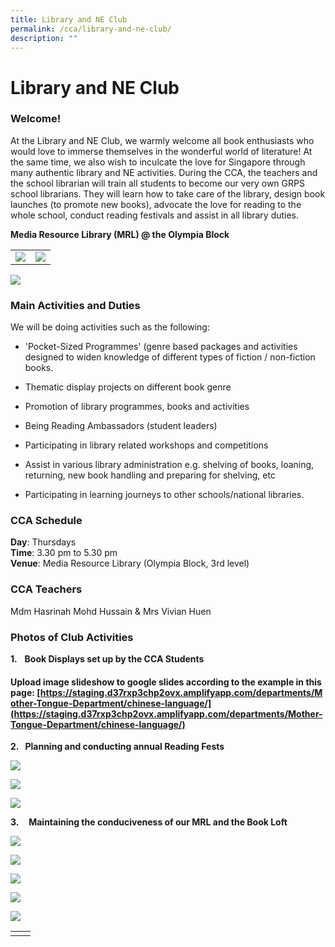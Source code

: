 ```yaml
---
title: Library and NE Club
permalink: /cca/library-and-ne-club/
description: ""
---
```

# Library and NE Club

### Welcome!


At the Library and NE Club, we warmly welcome all book enthusiasts who would love to immerse themselves in the wonderful world of literature! At the same time, we also wish to inculcate the love for Singapore through many authentic library and NE activities. During the CCA, the teachers and the school librarian will train all students to become our very own GRPS school librarians. They will learn how to take care of the library, design book launches (to promote new books), advocate the love for reading to the whole school, conduct reading festivals and assist in all library duties. 

**Media Resource Library (MRL) @ the Olympia Block**

|   |   |
|---|---|
| ![](/images/Departments/PE,%20CCA%20and%20Aesthetics/Cca/Library%20and%20NE%20Club/mrl2.jpg)  | ![](/images/Departments/PE,%20CCA%20and%20Aesthetics/Cca/Library%20and%20NE%20Club/mrl.jpg)  |

![](/images/Departments/PE,%20CCA%20and%20Aesthetics/Cca/Library%20and%20NE%20Club/mrl3.jpg)

### Main Activities and Duties

We will be doing activities such as the following:

*   'Pocket-Sized Programmes' (genre based packages and activities designed to widen knowledge of different types of fiction / non-fiction books.
*   Thematic display projects on different book genre

*   Promotion of library programmes, books and activities

*   Being Reading Ambassadors (student leaders)

*   Participating in library related workshops and competitions

*   Assist in various library administration e.g. shelving of books, loaning, returning, new book handling and preparing for shelving, etc

*   Participating in learning journeys to other schools/national libraries.

  
  
### CCA Schedule

**Day**: Thursdays    
**Time**: 3.30 pm to 5.30 pm   
**Venue**: Media Resource Library (Olympia Block, 3rd level)  
  
### CCA Teachers

Mdm Hasrinah Mohd Hussain & Mrs Vivian Huen  

### Photos of Club Activities

**1.**   **Book Displays set up by the CCA Students**

#### Upload image slideshow to google slides according to the example in this page: [https://staging.d37rxp3chp2ovx.amplifyapp.com/departments/Mother-Tongue-Department/chinese-language/](https://staging.d37rxp3chp2ovx.amplifyapp.com/departments/Mother-Tongue-Department/chinese-language/)

**2.   Planning and conducting annual Reading Fests**

![](/images/Departments/PE,%20CCA%20and%20Aesthetics/Cca/Library%20and%20NE%20Club/mrl9.jpg)

![](/images/Departments/PE,%20CCA%20and%20Aesthetics/Cca/Library%20and%20NE%20Club/mrl9a.jpg)

![](/images/Departments/PE,%20CCA%20and%20Aesthetics/Cca/Library%20and%20NE%20Club/mrl9b.jpg)

**3.**    **Maintaining the conduciveness of our MRL and the Book Loft**

![](/images/Departments/PE,%20CCA%20and%20Aesthetics/Cca/Library%20and%20NE%20Club/mrl9c.jpg)

![](/images/Departments/PE,%20CCA%20and%20Aesthetics/Cca/Library%20and%20NE%20Club/mrl9d.jpg)

![](/images/Departments/PE,%20CCA%20and%20Aesthetics/Cca/Library%20and%20NE%20Club/mrl9e.jpg)

![](/images/Departments/PE,%20CCA%20and%20Aesthetics/Cca/Library%20and%20NE%20Club/mrl9f.jpg)

![](/images/Departments/PE,%20CCA%20and%20Aesthetics/Cca/Library%20and%20NE%20Club/mrl9g.jpg)

|   |   |
|---|---|
|   |   |